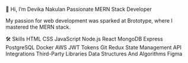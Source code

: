 👋 Hi, I’m Devika Nakulan
Passionate MERN Stack Developer

My passion for web development was sparked at Brototype, where I mastered the MERN stack.

🛠 Skills
HTML
CSS
JavaScript
Node.js
React
MongoDB
Express
PostgreSQL
Docker
AWS
JWT Tokens
Git
Redux State Management
API Integrations
Third-Party Libraries
Data Structures And Algorithms
Figma
